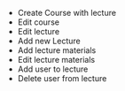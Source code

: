 - Create Course with lecture
- Edit course
- Edit lecture
- Add new Lecture
- Add lecture materials
- Edit lecture materials
- Add user to lecture
- Delete user from lecture
